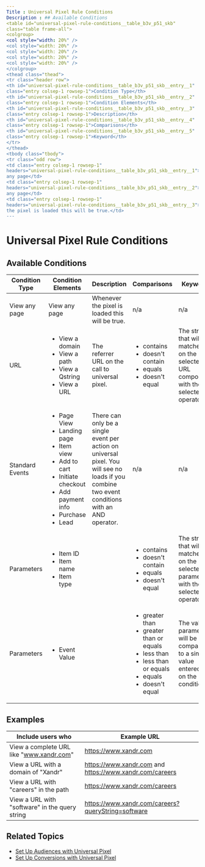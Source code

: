 ```yaml
---
Title : Universal Pixel Rule Conditions
Description : ## Available Conditions
<table id="universal-pixel-rule-conditions__table_b3v_p51_skb"
class="table frame-all">
<colgroup>
<col style="width: 20%" />
<col style="width: 20%" />
<col style="width: 20%" />
<col style="width: 20%" />
<col style="width: 20%" />
</colgroup>
<thead class="thead">
<tr class="header row">
<th id="universal-pixel-rule-conditions__table_b3v_p51_skb__entry__1"
class="entry colsep-1 rowsep-1">Condition Type</th>
<th id="universal-pixel-rule-conditions__table_b3v_p51_skb__entry__2"
class="entry colsep-1 rowsep-1">Condition Elements</th>
<th id="universal-pixel-rule-conditions__table_b3v_p51_skb__entry__3"
class="entry colsep-1 rowsep-1">Description</th>
<th id="universal-pixel-rule-conditions__table_b3v_p51_skb__entry__4"
class="entry colsep-1 rowsep-1">Comparisons</th>
<th id="universal-pixel-rule-conditions__table_b3v_p51_skb__entry__5"
class="entry colsep-1 rowsep-1">Keyword</th>
</tr>
</thead>
<tbody class="tbody">
<tr class="odd row">
<td class="entry colsep-1 rowsep-1"
headers="universal-pixel-rule-conditions__table_b3v_p51_skb__entry__1">View
any page</td>
<td class="entry colsep-1 rowsep-1"
headers="universal-pixel-rule-conditions__table_b3v_p51_skb__entry__2">View
any page</td>
<td class="entry colsep-1 rowsep-1"
headers="universal-pixel-rule-conditions__table_b3v_p51_skb__entry__3">Whenever
the pixel is loaded this will be true.</td>
---
```



# Universal Pixel Rule Conditions





## Available Conditions

<table id="universal-pixel-rule-conditions__table_b3v_p51_skb"
class="table frame-all">
<colgroup>
<col style="width: 20%" />
<col style="width: 20%" />
<col style="width: 20%" />
<col style="width: 20%" />
<col style="width: 20%" />
</colgroup>
<thead class="thead">
<tr class="header row">
<th id="universal-pixel-rule-conditions__table_b3v_p51_skb__entry__1"
class="entry colsep-1 rowsep-1">Condition Type</th>
<th id="universal-pixel-rule-conditions__table_b3v_p51_skb__entry__2"
class="entry colsep-1 rowsep-1">Condition Elements</th>
<th id="universal-pixel-rule-conditions__table_b3v_p51_skb__entry__3"
class="entry colsep-1 rowsep-1">Description</th>
<th id="universal-pixel-rule-conditions__table_b3v_p51_skb__entry__4"
class="entry colsep-1 rowsep-1">Comparisons</th>
<th id="universal-pixel-rule-conditions__table_b3v_p51_skb__entry__5"
class="entry colsep-1 rowsep-1">Keyword</th>
</tr>
</thead>
<tbody class="tbody">
<tr class="odd row">
<td class="entry colsep-1 rowsep-1"
headers="universal-pixel-rule-conditions__table_b3v_p51_skb__entry__1">View
any page</td>
<td class="entry colsep-1 rowsep-1"
headers="universal-pixel-rule-conditions__table_b3v_p51_skb__entry__2">View
any page</td>
<td class="entry colsep-1 rowsep-1"
headers="universal-pixel-rule-conditions__table_b3v_p51_skb__entry__3">Whenever
the pixel is loaded this will be true.</td>
<td class="entry colsep-1 rowsep-1"
headers="universal-pixel-rule-conditions__table_b3v_p51_skb__entry__4">n/a</td>
<td class="entry colsep-1 rowsep-1"
headers="universal-pixel-rule-conditions__table_b3v_p51_skb__entry__5">n/a</td>
</tr>
<tr class="even row">
<td class="entry colsep-1 rowsep-1"
headers="universal-pixel-rule-conditions__table_b3v_p51_skb__entry__1">URL</td>
<td class="entry colsep-1 rowsep-1"
headers="universal-pixel-rule-conditions__table_b3v_p51_skb__entry__2"><ul>
<li>View a domain</li>
<li>View a path</li>
<li>View a Qstring</li>
<li>View a URL</li>
</ul></td>
<td class="entry colsep-1 rowsep-1"
headers="universal-pixel-rule-conditions__table_b3v_p51_skb__entry__3">The
referrer URL on the call to universal pixel.</td>
<td class="entry colsep-1 rowsep-1"
headers="universal-pixel-rule-conditions__table_b3v_p51_skb__entry__4"><ul>
<li>contains</li>
<li>doesn't contain</li>
<li>equals</li>
<li>doesn't equal</li>
</ul></td>
<td class="entry colsep-1 rowsep-1"
headers="universal-pixel-rule-conditions__table_b3v_p51_skb__entry__5">The
string that will be matched on the selected URL component with the
selected operator.</td>
</tr>
<tr class="odd row">
<td class="entry colsep-1 rowsep-1"
headers="universal-pixel-rule-conditions__table_b3v_p51_skb__entry__1">Standard
Events</td>
<td class="entry colsep-1 rowsep-1"
headers="universal-pixel-rule-conditions__table_b3v_p51_skb__entry__2"><ul>
<li>Page View</li>
<li>Landing page</li>
<li>Item view</li>
<li>Add to cart</li>
<li>Initiate checkout</li>
<li>Add payment info</li>
<li>Purchase</li>
<li>Lead</li>
</ul></td>
<td class="entry colsep-1 rowsep-1"
headers="universal-pixel-rule-conditions__table_b3v_p51_skb__entry__3">There
can only be a single event per action on universal pixel. You will see
no loads if you combine two event conditions with an AND operator.</td>
<td class="entry colsep-1 rowsep-1"
headers="universal-pixel-rule-conditions__table_b3v_p51_skb__entry__4">n/a</td>
<td class="entry colsep-1 rowsep-1"
headers="universal-pixel-rule-conditions__table_b3v_p51_skb__entry__5">n/a</td>
</tr>
<tr class="even row">
<td class="entry colsep-1 rowsep-1"
headers="universal-pixel-rule-conditions__table_b3v_p51_skb__entry__1">Parameters</td>
<td class="entry colsep-1 rowsep-1"
headers="universal-pixel-rule-conditions__table_b3v_p51_skb__entry__2"><ul>
<li>Item ID</li>
<li>Item name</li>
<li>Item type</li>
</ul></td>
<td class="entry colsep-1 rowsep-1"
headers="universal-pixel-rule-conditions__table_b3v_p51_skb__entry__3"></td>
<td class="entry colsep-1 rowsep-1"
headers="universal-pixel-rule-conditions__table_b3v_p51_skb__entry__4"><ul>
<li>contains</li>
<li>doesn't contain</li>
<li>equals</li>
<li>doesn't equal</li>
</ul></td>
<td class="entry colsep-1 rowsep-1"
headers="universal-pixel-rule-conditions__table_b3v_p51_skb__entry__5">The
string that will be matched on the selected parameter with the selected
operator.</td>
</tr>
<tr class="odd row">
<td class="entry colsep-1 rowsep-1"
headers="universal-pixel-rule-conditions__table_b3v_p51_skb__entry__1">Parameters</td>
<td class="entry colsep-1 rowsep-1"
headers="universal-pixel-rule-conditions__table_b3v_p51_skb__entry__2"><ul>
<li>Event Value</li>
</ul></td>
<td class="entry colsep-1 rowsep-1"
headers="universal-pixel-rule-conditions__table_b3v_p51_skb__entry__3"></td>
<td class="entry colsep-1 rowsep-1"
headers="universal-pixel-rule-conditions__table_b3v_p51_skb__entry__4"><ul>
<li>greater than</li>
<li>greater than or equals</li>
<li>less than</li>
<li>less than or equals</li>
<li>equals</li>
<li>doesn't equal</li>
</ul></td>
<td class="entry colsep-1 rowsep-1"
headers="universal-pixel-rule-conditions__table_b3v_p51_skb__entry__5">The
value parameter will be compared to a single value entered in on the
condition</td>
</tr>
</tbody>
</table>




## Examples

<table id="universal-pixel-rule-conditions__table_x33_prp_rsb"
class="table">
<thead class="thead">
<tr class="header row">
<th id="universal-pixel-rule-conditions__table_x33_prp_rsb__entry__1"
class="entry">Include users who</th>
<th id="universal-pixel-rule-conditions__table_x33_prp_rsb__entry__2"
class="entry">Example URL</th>
</tr>
</thead>
<tbody class="tbody">
<tr class="odd row">
<td class="entry"
headers="universal-pixel-rule-conditions__table_x33_prp_rsb__entry__1">View
a complete URL like "<a href="https://www.xandr.com" class="xref"
target="_blank">www.xandr.com</a>"</td>
<td class="entry"
headers="universal-pixel-rule-conditions__table_x33_prp_rsb__entry__2"><a
href="https://www.xandr.com/" class="xref"
target="_blank">https://www.xandr.com</a></td>
</tr>
<tr class="even row">
<td class="entry"
headers="universal-pixel-rule-conditions__table_x33_prp_rsb__entry__1">View
a URL with a domain of "Xandr"</td>
<td class="entry"
headers="universal-pixel-rule-conditions__table_x33_prp_rsb__entry__2"><a
href="https://www.xandr.com/" class="xref"
target="_blank">https://www.xandr.com</a> and <a
href="https://www.xandr.com/careers" class="xref"
target="_blank">https://www.<span
class="ph">xandr.com/careers</a></td>
</tr>
<tr class="odd row">
<td class="entry"
headers="universal-pixel-rule-conditions__table_x33_prp_rsb__entry__1">View
a URL with "careers" in the path</td>
<td class="entry"
headers="universal-pixel-rule-conditions__table_x33_prp_rsb__entry__2"><a
href="https://www.xandr.com/careers" class="xref"
target="_blank">https://www.<span
class="ph">xandr.com/careers</a></td>
</tr>
<tr class="even row">
<td class="entry"
headers="universal-pixel-rule-conditions__table_x33_prp_rsb__entry__1">View
a URL with "software" in the query string</td>
<td class="entry"
headers="universal-pixel-rule-conditions__table_x33_prp_rsb__entry__2"><a
href="https://www.xandr.com/" class="xref"
target="_blank">https://www.<span
class="ph">xandr.com/careers?queryString=software</a></td>
</tr>
</tbody>
</table>




## Related Topics

- <a href="set-up-audiences-with-universal-pixel.md" class="xref"
  title="You can set up audiences for your universal pixel using rules and conditions, then target the audience segments in the Audience and Location Targeting settings of your line item.">Set
  Up Audiences with Universal Pixel</a>
- <a href="set-up-conversions-with-universal-pixel.md" class="xref"
  title="You can set up conversions for your universal pixel using rules and conditions, then track conversion activity using Invest DSP reporting.">Set
  Up Conversions with Universal Pixel</a>






